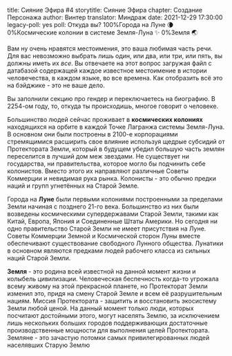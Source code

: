 title: Сияние Эфира #4
storytitle: Сияние Эфира
chapter: Создание Персонажа
author: Винтер
translator: Миндраж
date: 2021-12-29 17:30:00
legacy-poll: yes
poll: Откуда вы?
      100%Города на Луне 🌘
      0%Космические колонии в системе Земля-Луна ✨
      0%Земля 🌏

Вам ну очень нравятся местоимения, это ваша любимая часть речи. Для вас невозможно выбрать лишь один, или два, или три, или пять, вы должны иметь их *все*. Вы отвечаете на этот вопрос загружая файл с датабазой содержащей каждое известное местоимение в истории человечества, в каждом языке, во все времена. Как отобразить всё это на бэйджике - это не ваше дело.

Вы заполнили секцию про гендер и переключаетесь на биографию. В 2254-ом году, то, откуда ты происходишь, многое говорит о человеке.

Большинство людей сейчас проживает в **космических колониях** находящихся на орбите в каждой Точке Лагранжа системы Земля-Луна. В основном они были построены в 2100-е корпорациями стремящимися расширить свое влияние используя щедрые субсидий от Протектората Земли, который в будущем убедил большую часть землян переселится в лучший дом меж звездами. Не существует ни государства, ни правительства, которое могло бы подчинить себе колонистов. Вместо этого их направляют различные Советы Коммерции и невидимая рука рынка. Колонисты - это обычно предки наций и групп угнетённых на Старой Земле.

Города на **Луне** были первыми колониями построенными за пределами Земли начиная с позднего 21-го века. Большинство из них были возведены космическими супердержавами Старой Земли, такими как Китай, Европа, Япония и Соединенные Штаты Америки. Но сегодня ни одно правительство Старой Земли не имеет присутствия на Луне. Советы Коммерции Земной и Космической сторон Луны вместе обеспечивают существование свободного Лунного общества. Лунатики в основном являются предками людей рабочего класса из сильных наций Старой Земли.

**Земля** - это родина всей известной на данной момент жизни и колыбель цивилизации. Человеческая беспечность когда-то угрожала всему живому на этой прекрасной планете, но Протекторат Земли изменил это, придя на смену Старой Земле и всем её разрушительным нациям. Миссия Протектората - защитить и восстановить экосистему Земли любой ценой. На данный момент только люди, которых посчитают достойными этого, могут населять Землю, за исключением лишь нескольких больших городов поддерживающих достаточные производственные мощности для выполнения целей Протектората. Земляне - это зачастую потомки самых привилегированных людей населявших Старую Землю
